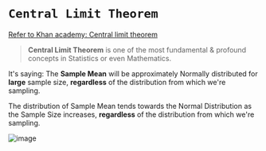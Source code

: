 # `Central Limit Theorem`

[Refer to Khan academy: Central limit theorem](https://www.khanacademy.org/math/statistics-probability/sampling-distributions-library/modal/v/central-limit-theorem)

> **Central Limit Theorem** is one of the most fundamental & profound concepts in Statistics or even Mathematics.

It's saying:
The **Sample Mean** will be approximately Normally distributed for **large** sample size, **regardless** of the distribution from which we're sampling.

The distribution of Sample Mean tends towards the Normal Distribution as the Sample Size increases, **regardless** of the distribution from which we're sampling.

![image](https://user-images.githubusercontent.com/14041622/44943926-f6e16600-ae00-11e8-807f-9019df618864.png)
